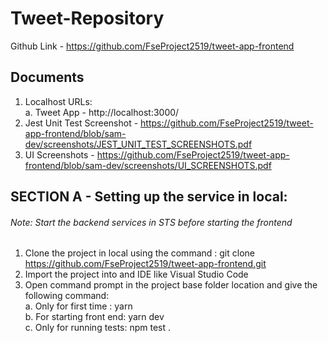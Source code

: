 # Tweet-Repository  
Github Link -  https://github.com/FseProject2519/tweet-app-frontend  
## Documents  
1. Localhost URLs:  
    a. Tweet App - http://localhost:3000/  
2. Jest Unit Test Screenshot - https://github.com/FseProject2519/tweet-app-frontend/blob/sam-dev/screenshots/JEST_UNIT_TEST_SCREENSHOTS.pdf  
3. UI Screenshots - https://github.com/FseProject2519/tweet-app-frontend/blob/sam-dev/screenshots/UI_SCREENSHOTS.pdf    
  
## SECTION A - Setting up the service in local:  
###### Note: Start the backend services in STS before starting the frontend  
1. Clone the project in local using the command : git clone https://github.com/FseProject2519/tweet-app-frontend.git   
2. Import the project into and IDE like Visual Studio Code  
3. Open command prompt in the project base folder location and give the following command:  
          a. Only for first time : yarn  
          b. For starting front end: yarn dev  
          c. Only for running tests: npm test .  
